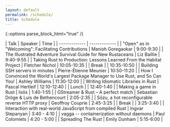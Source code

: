 ```yaml
---
layout: default
permalink: /schedule/
title: Schedule
---
```



{::options parse_block_html="true" /}
<div class="schedule">
<section>

| Talk | Speaker | Time |
| ------------- | ------------- |
| "Open" as in "Welcoming": Facilitating Contributions | Manish Goregaokar | 9:00-9:30 |
| The Illustrated Adventure Survival Guide for New Rustaceans | Liz Baillie | 9:40-9:55 |
| Taking Rust to Production: Lessons Learned From the Habitat Project | Fletcher Nichol | 10:05-10:35 |
| Break | | 10:35-10:50 |
| Building SSH servers in minutes | Pierre-Étienne Meunier | 10:50-11:20 |
| How I Convinced the World's Largest Package Manager to Use Rust, and So Can You! | Ashley Williams | 11:30-12:00 |
| Writing Idiomatic Libraries in Rust | Pascal Hertleif | 12:10-12:40 |
| Lunch | | 12:40-1:40 |
| Making a game in Rust | lislis | 1:40-1:55 |
| GStreamer & Rust – A perfect match | Sebastian Dröge & Luis de Bethencourt | 2:05-2:35 |
| Sōzu, a hot reconfigurable reverse HTTP proxy | Geoffroy Couprie | 2:45-3:25 |
| Break | | 3:25-3:40 |
| Interaction with real-world JavaScript from compiled Rust | Ingvar Stepanyan | 3:40 - 4:10  |
| vagga -- containerization without daemons | Paul Colomiets | 4:20 - 5:00 |
| Spreading The Rust | Emily Dunham | 5:15-6:00 |

</section>
</div>

